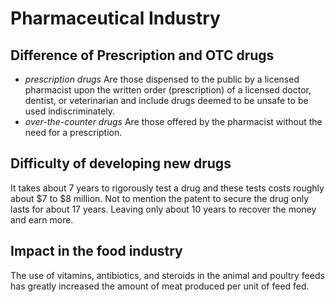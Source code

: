 # Pharmaceutical Industry
## Difference of Prescription and OTC drugs
* _prescription drugs_
  Are those dispensed to the public by a licensed pharmacist upon the written
  order (prescription) of a licensed doctor, dentist, or veterinarian and
  include drugs deemed to be unsafe to be used indiscriminately.
* _over-the-counter drugs_
  Are those offered by the pharmacist without the need for a prescription.
## Difficulty of developing new drugs
It takes about 7 years to rigorously test a drug and these tests costs roughly
about \$7 to \$8 million. Not to mention the patent to secure the drug only
lasts for about 17 years. Leaving only about 10 years to recover the money and
earn more.
## Impact in the food industry
The use of vitamins, antibiotics, and steroids in the animal and poultry feeds
has greatly increased the amount of meat produced per unit of feed fed.
